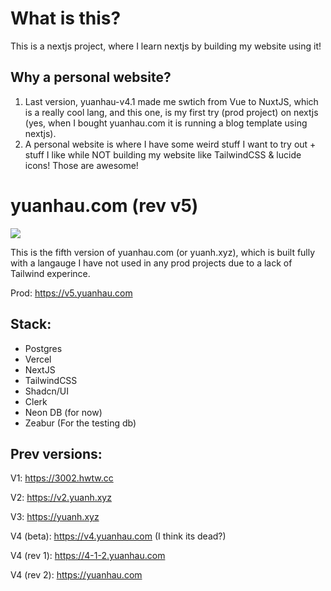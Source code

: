 # What is this?

This is a nextjs project, where I learn nextjs by building my website using it!

## Why a personal website?

1. Last version, yuanhau-v4.1 made me swtich from Vue to NuxtJS, which is a really cool lang, and this one, is my first try (prod project) on nextjs (yes, when I bought yuanhau.com it is running a blog template using nextjs).
2. A personal website is where I have some weird stuff I want to try out + stuff I like while NOT building my website like TailwindCSS & lucide icons! Those are awesome!

# yuanhau.com (rev v5)

![](https://hackatime-badge.hackclub.com/U087ATD163V/yuanhau-v5-maybe)

This is the fifth version of yuanhau.com (or yuanh.xyz), which is built fully with a langauge I have not used in any prod projects due to a lack of Tailwind experince.

Prod: https://v5.yuanhau.com

## Stack:

- Postgres
- Vercel
- NextJS
- TailwindCSS
- Shadcn/UI
- Clerk
- Neon DB (for now)
- Zeabur (For the testing db)

## Prev versions:

V1: https://3002.hwtw.cc

V2: https://v2.yuanh.xyz

V3: https://yuanh.xyz

V4 (beta): https://v4.yuanhau.com (I think its dead?)

V4 (rev 1): https://4-1-2.yuanhau.com

V4 (rev 2): https://yuanhau.com
